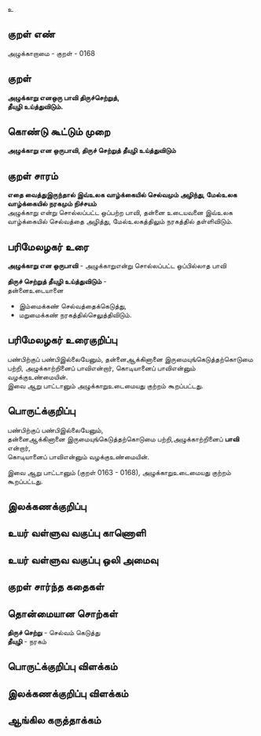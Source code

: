 உ

## குறள் எண் 

அழுக்காறாமை - குறள் - 0168  

## குறள் 

**அழுக்காறு எனஒரு பாவி திருச்செற்றுத்,  
தீயுழி உய்த்துவிடும்.** 

## கொண்டு கூட்டும் முறை

**அழுக்காறு என ஒருபாவி, திருச் செற்றுத் தீயுழி உய்த்துவிடும்**  

## குறள் சாரம் 

**எதை வைத்துஇருந்தால் இவ்உலக வாழ்க்கையில் செல்வமும் அழிந்து, மேல்உலக வாழ்க்கையில் நரகமும் நிச்சயம்**  
அழுக்காறு என்று சொல்லப்பட்ட ஒப்பற்ற பாவி, தன்னை உடையவனை இவ்உலக வாழ்க்கையில் செல்வத்தை அழித்து, மேல்உலகத்திலும் நரகத்தில் தள்ளிவிடும்.  

## பரிமேலழகர் உரை

**அழுக்காறு என ஒருபாவி** - அழுக்காறுஎன்று சொல்லப்பட்ட ஒப்பில்லாத பாவி  

**திருச் செற்றுத் தீயுழி உய்த்துவிடும்** -  
தன்னைஉடையானை 
* இம்மைக்கண் செல்வத்தைக்கெடுத்து,  
* மறுமைக்கண் நரகத்தில்செலுத்திவிடும்.  
  

## பரிமேலழகர் உரைகுறிப்பு   

பண்பிற்குப் பண்பிஇல்லையேனும், தன்னைஆக்கினானை இருமையுங்கெடுத்தற்கொடுமை பற்றி, அழுக்காற்றினைப் பாவிஎன்றார், கொடியானைப் பாவிஎன்னும் வழக்குஉண்மையின்.  
இவை ஆறு பாட்டானும் அழுக்காறுஉடைமையது குற்றம் கூறப்பட்டது.  

## பொருட்க்குறிப்பு 

பண்பிற்குப் பண்பிஇல்லையேனும்,  
தன்னைஆக்கினானை இருமையுங்கெடுத்தற்கொடுமை பற்றி,அழுக்காற்றினைப் **பாவி** என்றார்,  
கொடியானைப் பாவிஎன்னும் வழக்குஉண்மையின். 

இவை ஆறு பாட்டானும் (குறள் 0163 - 0168), அழுக்காறுஉடைமையது குற்றம் கூறப்பட்டது.  

## இலக்கணக்குறிப்பு  


## உயர் வள்ளுவ வகுப்பு காணொளி


## உயர் வள்ளுவ வகுப்பு ஒலி அமைவு 

 
## குறள் சார்ந்த கதைகள் 


## தொன்மையான சொற்கள்

**திருச் செற்று** - செல்வம் கெடுத்து   
**தீயுழி** - நரகம்   

## பொருட்க்குறிப்பு விளக்கம்


## இலக்கணக்குறிப்பு விளக்கம்


## ஆங்கில கருத்தாக்கம் 


